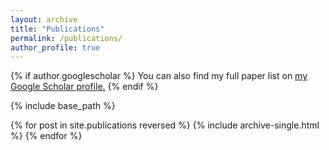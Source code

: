 ```yaml
---
layout: archive
title: "Publications"
permalink: /publications/
author_profile: true
---
```


{% if author.googlescholar %}
  You can also find my full paper list on <u><a href="https://scholar.google.com/citations?user=j1Xe9OIAAAAJ&hl=zh-CN">my Google Scholar profile</a>.</u>
{% endif %}

{% include base_path %}

{% for post in site.publications reversed %}
  {% include archive-single.html %}
{% endfor %}

<!-- {% include base_path %}


{% assign lastYear = '' %}

{% for post in site.publications reversed %}

  {% assign paperYear = post.paperYear %}

  {% if paperYear != lastYear %}
    {% include year.html %}
    {% assign lastYear = paperYear %}
  {% endif %}

  {% include archive-single.html %}

{% endfor %} -->